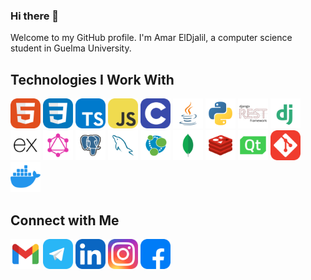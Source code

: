 ### Hi there 👋

Welcome to my GitHub profile. I'm Amar ElDjalil, a computer science student  in Guelma University. 


## Technologies I Work With
<span>
<img alt="HTML" width="48px" src="icons/HTML.svg" />
<img alt="CSS" width="48px" src="icons/CSS.svg" />
<img alt="TS" width="48px" src="icons/Typescript.svg" />
<img alt="JS" width="48px" src="icons/JS.svg" />
<img alt="C" width="48px" src="icons/C.svg" />
<img alt="JS" width="48px" src="icons/Java.svg" />
<img alt="Python" width="48px" src="icons/Py.svg" />
<img alt="DjangoRest" width="48px" src="icons/Rest.svg" />
<img alt="Django" width="48px" src="icons/Dj.svg" />
<img alt="ExpressJS" width="48px" src="icons/ExpressJS.svg" />
<img alt="Graphql" width="48px" src="icons/Graphql.svg" />
<img alt="PostgresSQL" width="48px" src="icons/PSQL.svg" />
<img alt="MySQL" width="48px" src="icons/MySQL.svg" />
<img alt="Neo4j" width="48px" src="icons/Neo4j.svg" />
<img alt="MongoDB" width="48px" src="icons/MongoDB.svg" />
<img alt="Redis" width="48px" src="icons/Redis.svg" />
<img alt="pyqt6" width="48px" src="icons/QT.svg" />
<img alt="Git" width="48px" src="icons/Git.svg" />
<img alt="Docker" width="48px" src="icons/Docker.svg" />
</span>



## Connect with Me
[<img alt="gmail" width="48px" src="icons/social-media/Gmail.svg" />](mailto:amarbouakaz91@gmail.com)
[<img alt="Telegram" width="48px" src="icons/social-media/Telegram.svg" />](https://t.me/B_AJ_Amar)
[<img alt="linkedin" width="48px" src="icons/social-media/Linkedin.svg" />](https://www.linkedin.com/in/b-aj-amar/)
[<img alt="instagram" width="48px" src="icons/social-media/Instagram.svg" />](https://www.instagram.com/b_aj_amar/)
[<img alt="facebook" width="48px" src="icons/social-media/Facebook.svg" />](https://www.facebook.com/B.Amar.ADj/)

<!--
**Bkz-Amar/Bkz-Amar** is a ✨ _special_ ✨ repository because its `README.md` (this file) appears on your GitHub profile.
Here are some ideas to get you started:
<!--
- 🔭 I’m currently working on ...
- 🌱 I’m currently learning ...
- 👯 I’m looking to collaborate on ...
- 🤔 I’m looking for help with ...
- 💬 Ask me about ...
- 📫 How to reach me: amarbouakaz91
- 😄 Pronouns: ...
- ⚡ Fun fact: ...
-->
<!--   
- **Programming Languages :**<br><br>&nbsp;&nbsp;&nbsp;&nbsp;[![My Skills](https://skillicons.dev/icons?i=c,py,js,cl&theme=dark)]()
- Web Development:           <br><br>&nbsp;&nbsp;&nbsp;&nbsp;[![My Skills](https://skillicons.dev/icons?i=html,css,bootstrap,js&theme=dark)]()
- Backend:                   <br><br>&nbsp;&nbsp;&nbsp;&nbsp;[![My Skills](https://skillicons.dev/icons?i=django&theme=dark)]()
- Databases:                 <br><br>&nbsp;&nbsp;&nbsp;&nbsp;[![My Skills](https://skillicons.dev/icons?i=mongodb,postgres,mysql&theme=dark)]()
- Version Control:           <br><br>&nbsp;&nbsp;&nbsp;&nbsp;[![My Skills](https://skillicons.dev/icons?i=git,github&theme=dark)]()
- Version Control:           <br><br>&nbsp;&nbsp;&nbsp;&nbsp;[![My Skills](https://skillicons.dev/icons?i=qt&theme=dark)]()
-->

